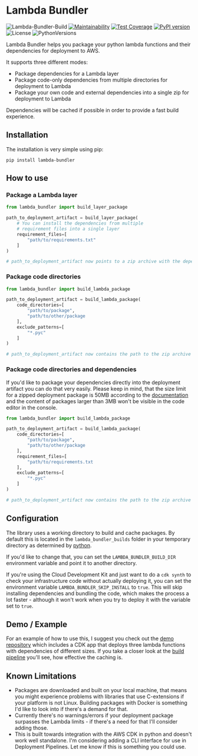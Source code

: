 # Lambda Bundler

![Lambda-Bundler-Build](https://github.com/MauriceBrg/lambda_bundler/workflows/Lambda-Bundler-Build/badge.svg?branch=master)
[![Maintainability](https://api.codeclimate.com/v1/badges/d8e6323930db603aad30/maintainability)](https://codeclimate.com/github/MauriceBrg/lambda_bundler/maintainability)
[![Test Coverage](https://api.codeclimate.com/v1/badges/d8e6323930db603aad30/test_coverage)](https://codeclimate.com/github/MauriceBrg/lambda_bundler/test_coverage)
[![PyPI version](https://badge.fury.io/py/lambda-bundler.svg)](https://badge.fury.io/py/lambda-bundler)
![License](https://img.shields.io/pypi/l/lambda-bundler)
![PythonVersions](https://img.shields.io/pypi/pyversions/lambda-bundler)

Lambda Bundler helps you package your python lambda functions and their dependencies for deployment to AWS.

It supports three different modes:

- Package dependencies for a Lambda layer
- Package code-only dependencies from multiple directories for deployment to Lambda
- Package your own code and external dependencies into a single zip for deployment to Lambda

Dependencies will be cached if possible in order to provide a fast build experience.

## Installation

The installation is very simple using pip:

```text
pip install lambda-bundler
```

## How to use

### Package a Lambda layer

```python
from lambda_bundler import build_layer_package

path_to_deployment_artifact = build_layer_package(
    # You can install the dependencies from multiple
    # requirement files into a single layer
    requirement_files=[
        "path/to/requirements.txt"
    ]
)

# path_to_deployment_artifact now points to a zip archive with the dependencies.
```

### Package code directories

```python
from lambda_bundler import build_lambda_package

path_to_deployment_artifact = build_lambda_package(
    code_directories=[
        "path/to/package",
        "path/to/other/package
    ],
    exclude_patterns=[
        "*.pyc"
    ]
)

# path_to_deployment_artifact now contains the path to the zip archive
```

### Package code directories and dependencies

If you'd like to package your dependencies directly into the deployment artifact you can do that very easily. Please keep in mind, that the size limit for a zipped deployment package is 50MB according to the [documentation](https://docs.aws.amazon.com/lambda/latest/dg/gettingstarted-limits.html) and the content of packages larger than 3MB won't be visible in the code editor in the console.

```python
from lambda_bundler import build_lambda_package

path_to_deployment_artifact = build_lambda_package(
    code_directories=[
        "path/to/package",
        "path/to/other/package
    ],
    requirement_files=[
        "path/to/requirements.txt
    ],
    exclude_patterns=[
        "*.pyc"
    ]
)

# path_to_deployment_artifact now contains the path to the zip archive
```

## Configuration

The library uses a working directory to build and cache packages.
By default this is located in the `lambda_bundler_builds` folder in your temporary directory as determined by [python](https://docs.python.org/3/library/tempfile.html#tempfile.gettempdir).

If you'd like to change that, you can set the `LAMBDA_BUNDLER_BUILD_DIR` environment variable and point it to another directory.

If you're using the Cloud Development Kit and just want to do a `cdk synth` to check your infrastructure code without actually deploying it, you can set the environment variable `LAMBDA_BUNDLER_SKIP_INSTALL` to `true`. This will skip installing dependencies and bundling the code, which makes the process a lot faster - although it won't work when you try to deploy it with the variable set to `true`.

## Demo / Example

For an example of how to use this, I suggest you check out the [demo repository](https://github.com/MauriceBrg/lambda-bundler-demo) which includes a CDK app that deploys three lambda functions with dependencies of different sizes.
If you take a closer look at the [build pipeline](https://github.com/MauriceBrg/lambda-bundler-demo/actions?query=workflow%3ALambda-Bundler-Demo-Build) you'll see, how effective the caching is.


## Known Limitations

- Packages are downloaded and built on your local machine, that means you might experience problems with libraries that use C-extensions if your platform is not Linux. Building packages with Docker is something I'd like to look into if there's a demand for that.
- Currently there's no warnings/errors if your deployment package surpasses the Lambda limits - if there's a need for that I'll consider adding those.
- This is built towards integration with the AWS CDK in python and doesn't work well standalone. I'm considering adding a CLI interface for use in Deployment Pipelines. Let me know if this is something you could use.
